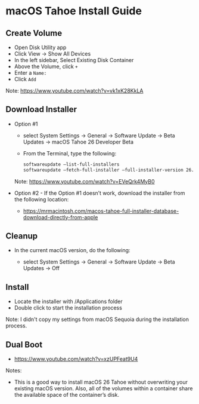 # macOS Tahoe Install Guide

## Create Volume
 
  - Open Disk Utility app
  - Click View -> Show All Devices
  - In the left sidebar, Select Existing Disk Container
  - Above the Volume, click `+`
  - Enter a `Name:`
  - Click `Add`
  
  Note: https://www.youtube.com/watch?v=vk1xK28KkLA
  
## Download Installer
  
  - Option #1
  
    - select System Settings -> General -> Software Update -> Beta Updates -> macOS Tahoe 26 Developer Beta
    - From the Terminal, type the following:
    
      ```zsh
      softwareupdate —list-full-installers
      softwareupdate —fetch-full-installer —full-installer-version 26.0
      ```

    Note: https://www.youtube.com/watch?v=EVeQrk4MyB0 
    
  - Option #2 - If the Option #1 doesn’t work, download the installer from the following location:
  
    - https://mrmacintosh.com/macos-tahoe-full-installer-database-download-directly-from-apple

## Cleanup

  - In the current macOS version, do the following:
  
    - select System Settings -> General -> Software Update -> Beta Updates -> Off
  
## Install

  - Locate the installer with /Applications folder
  - Double click to start the installation process
  
  Note:  I didn't copy my settings from macOS Sequoia during the installation process.
  
## Dual Boot
  
  - https://www.youtube.com/watch?v=xzUPFeat9U4
  
Notes:  

- This is a good way to install macOS 26 Tahoe without overwriting your existing macOS version. 
  Also, all of the volumes within a container share the available space of the container’s disk.
  
